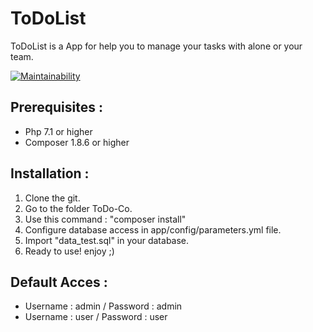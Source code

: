 # ToDoList

ToDoList is a App for help you to manage your tasks with alone or your team.

[![Maintainability](https://api.codeclimate.com/v1/badges/a93c7e708e38dcf0234a/maintainability)](https://codeclimate.com/github/Minikeys/ToDo-Co/maintainability)

## Prerequisites :

*   Php 7.1 or higher
*   Composer 1.8.6 or higher

## Installation :

1.  Clone the git.
2.  Go to the folder ToDo-Co.
3.  Use this command : "composer install"
4.  Configure database access in app/config/parameters.yml file.
5.  Import "data_test.sql" in your database.
6.  Ready to use! enjoy ;)

## Default Acces :

*   Username : admin / Password : admin
*   Username : user / Password : user
